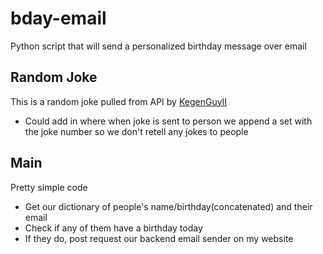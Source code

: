 # bday-email
Python script that will send a personalized birthday message over email


## Random Joke
This is a random joke pulled from API by [KegenGuyII](https://github.com/KegenGuyll/DadJokes_API)
* Could add in where when joke is sent to person we append a set with the joke number so we don't retell any jokes to people

## Main
Pretty simple code
* Get our dictionary of people's name/birthday(concatenated) and their email
* Check if any of them have a birthday today
* If they do, post request our backend email sender on my website